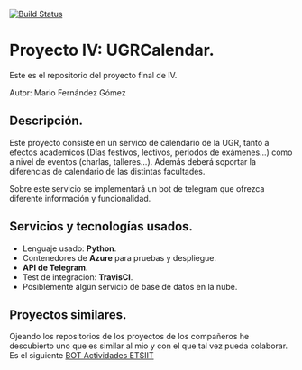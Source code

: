 [![Build Status](https://travis-ci.org/mariofg92/ivmario.svg?branch=master)](https://travis-ci.org/mariofg92/ivmario)

# Proyecto IV: UGRCalendar.
Este es el repositorio del proyecto final de IV.

Autor: Mario Fernández Gómez

## Descripción.

Este proyecto consiste en un servico de calendario de la UGR, tanto a efectos academicos (Días festivos, lectivos, periodos de exámenes...) como a nivel de eventos (charlas, talleres...). Además deberá soportar la diferencias de calendario de las distintas facultades.

Sobre este servicio se implementará un bot de telegram que ofrezca diferente información y funcionalidad.

## Servicios y tecnologías usados.

+ Lenguaje usado: **Python**.
+ Contenedores de **Azure** para pruebas y despliegue.
+ **API de Telegram**.
+ Test de integracion: **TravisCI**.
+ Posiblemente algún servicio de base de datos en la nube.

## Proyectos similares.

Ojeando los repositorios de los proyectos de los compañeros he descubierto uno que es similar al mio y con el que tal vez pueda colaborar. Es el siguiente [BOT Actividades ETSIIT](https://maverick94.github.io/IV_Proyecto/)
